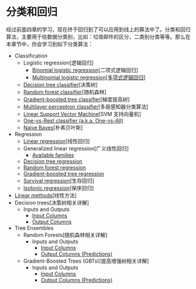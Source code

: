 # 分类和回归

经过前面四章的学习，现在终于回归到了可以应用到线上的算法中了。分类和回归算法，主要用于给数据分类别，比如：垃圾邮件的区分，二类别分类等等。那么在本章节中，你会学习到如下分类算法：

- Classification
  - Logistic regression[逻辑回归]
    - [Binomial logistic regression](http://spark.apache.org/docs/latest/ml-classification-regression.html#binomial-logistic-regression)[二项式逻辑回归]
    - [Multinomial logistic regression[多项式逻辑回归]](http://spark.apache.org/docs/latest/ml-classification-regression.html#multinomial-logistic-regression)
  - [Decision tree classifier](http://spark.apache.org/docs/latest/ml-classification-regression.html#decision-tree-classifier)[决策树]
  - [Random forest classifier](http://spark.apache.org/docs/latest/ml-classification-regression.html#random-forest-classifier)[随机森林]
  - [Gradient-boosted tree classifier](http://spark.apache.org/docs/latest/ml-classification-regression.html#gradient-boosted-tree-classifier)[梯度提高树]
  - [Multilayer perceptron classifier](http://spark.apache.org/docs/latest/ml-classification-regression.html#multilayer-perceptron-classifier)[多层感知器分类算法]
  - [Linear Support Vector Machine](http://spark.apache.org/docs/latest/ml-classification-regression.html#linear-support-vector-machine)[SVM 支持向量机]
  - [One-vs-Rest classifier (a.k.a. One-vs-All)](http://spark.apache.org/docs/latest/ml-classification-regression.html#one-vs-rest-classifier-aka-one-vs-all)
  - [Naive Bayes](http://spark.apache.org/docs/latest/ml-classification-regression.html#naive-bayes)[朴素贝叶斯]
- Regression
  - [Linear regression](http://spark.apache.org/docs/latest/ml-classification-regression.html#linear-regression)[线性回归]
  - Generalized linear regression[广义线性回归]
    - [Available families](http://spark.apache.org/docs/latest/ml-classification-regression.html#available-families)
  - [Decision tree regression](http://spark.apache.org/docs/latest/ml-classification-regression.html#decision-tree-regression)
  - [Random forest regression](http://spark.apache.org/docs/latest/ml-classification-regression.html#random-forest-regression)
  - [Gradient-boosted tree regression](http://spark.apache.org/docs/latest/ml-classification-regression.html#gradient-boosted-tree-regression)
  - [Survival regression](http://spark.apache.org/docs/latest/ml-classification-regression.html#survival-regression)[生存回归]
  - [Isotonic regression](http://spark.apache.org/docs/latest/ml-classification-regression.html#isotonic-regression)[保序回归]
- [Linear methods](http://spark.apache.org/docs/latest/ml-classification-regression.html#linear-methods)[线性方法]
- Decision trees[决策树相关详解]
  - Inputs and Outputs
    - [Input Columns](http://spark.apache.org/docs/latest/ml-classification-regression.html#input-columns)
    - [Output Columns](http://spark.apache.org/docs/latest/ml-classification-regression.html#output-columns)
- Tree Ensembles
  - Random Forests[随机森林相关详解]
    - Inputs and Outputs
      - [Input Columns](http://spark.apache.org/docs/latest/ml-classification-regression.html#input-columns-1)
      - [Output Columns (Predictions)](http://spark.apache.org/docs/latest/ml-classification-regression.html#output-columns-predictions)
  - Gradient-Boosted Trees (GBTs)[提高增强树相关详解]
    - Inputs and Outputs
      - [Input Columns](http://spark.apache.org/docs/latest/ml-classification-regression.html#input-columns-2)
      - [Output Columns (Predictions)](http://spark.apache.org/docs/latest/ml-classification-regression.html#output-columns-predictions-1)